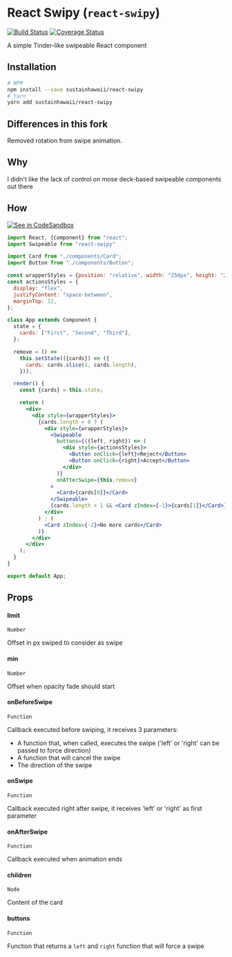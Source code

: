 # React Swipy (`react-swipy`)
[![Build Status](https://travis-ci.org/goncy/react-swipy.svg?branch=master)](https://travis-ci.org/goncy/react-swipy)
[![Coverage Status](https://coveralls.io/repos/github/goncy/react-swipy/badge.svg?branch=master)](https://coveralls.io/github/goncy/react-swipy?branch=master)

A simple Tinder-like swipeable React component

## Installation
```sh
# NPM
npm install --save sustainhawaii/react-swipy
# Yarn
yarn add sustainhawaii/react-swipy
```

## Differences in this fork
Removed rotation from swipe animation.

## Why
I didn't like the lack of control on mose deck-based swipeable components out there

## How
[![See in CodeSandbox](https://codesandbox.io/static/img/play-codesandbox.svg)](https://codesandbox.io/s/5x53pnrn3x)
```jsx
import React, {Component} from "react";
import Swipeable from "react-swipy"

import Card from "./components/Card";
import Button from "./components/Button";

const wrapperStyles = {position: "relative", width: "250px", height: "250px"};
const actionsStyles = {
  display: "flex",
  justifyContent: "space-between",
  marginTop: 12,
};

class App extends Component {
  state = {
    cards: ["First", "Second", "Third"],
  };

  remove = () =>
    this.setState(({cards}) => ({
      cards: cards.slice(1, cards.length),
    }));

  render() {
    const {cards} = this.state;

    return (
      <div>
        <div style={wrapperStyles}>
          {cards.length > 0 ? (
            <div style={wrapperStyles}>
              <Swipeable
                buttons={({left, right}) => (
                  <div style={actionsStyles}>
                    <Button onClick={left}>Reject</Button>
                    <Button onClick={right}>Accept</Button>
                  </div>
                )}
                onAfterSwipe={this.remove}
              >
                <Card>{cards[0]}</Card>
              </Swipeable>
              {cards.length > 1 && <Card zIndex={-1}>{cards[1]}</Card>}
            </div>
          ) : (
            <Card zIndex={-2}>No more cards</Card>
          )}
        </div>
      </div>
    );
  }
}

export default App;
```

## Props

#### limit
`Number`

Offset in px swiped to consider as swipe

#### min
`Number`

Offset when opacity fade should start

#### onBeforeSwipe
`Function`

Callback executed before swiping, it receives 3 parameters:
* A function that, when called, executes the swipe ('left' or 'right' can be passed to force direction)
* A function that will cancel the swipe
* The direction of the swipe

#### onSwipe
`Function`

Callback executed right after swipe, it receives 'left' or 'right' as first parameter

#### onAfterSwipe
`Function`

Callback executed when animation ends

#### children
`Node`

Content of the card

#### buttons
`Function`

Function that returns a `left` and `right` function that will force a swipe
